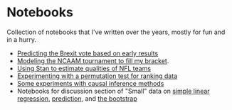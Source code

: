 # Notebooks
Collection of notebooks that I've written over the years, mostly for fun and in a hurry.

- [Predicting the Brexit vote based on early results](https://github.com/schmit/fun-notebooks/blob/master/notebooks/brexit-vote/predicting-brexit-early-counts.ipynb)
- [Modeling the NCAAM tournament to fill my bracket](https://github.com/schmit/fun-notebooks/blob/master/notebooks/march-madness-2017/how-i-fill-my-bracket-2017.ipynb).
- [Using Stan to estimate qualities of NFL teams](https://github.com/schmit/fun-notebooks/blob/master/notebooks/nfl-2016/stan-for-nfl.ipynb)
- [Experimenting with a permutation test for ranking data](https://github.com/schmit/fun-notebooks/blob/master/notebooks/permutation-test-for-rankings/permutation-test-for-rankings-data.ipynb)
- [Some experiments with causal inference methods](https://github.com/schmit/fun-notebooks/blob/master/notebooks/causal-inference/causal-inference.ipynb)
- Notebooks for discussion section of "Small" data on [simple linear regression](https://github.com/schmit/fun-notebooks/blob/master/notebooks/small-data-discussion-sections/simple-linear-regression.ipynb), [prediction](https://github.com/schmit/fun-notebooks/blob/master/notebooks/small-data-discussion-sections/prediction.ipynb), and [the bootstrap](https://github.com/schmit/fun-notebooks/blob/master/notebooks/small-data-discussion-sections/the-bootstrap.ipynb)
